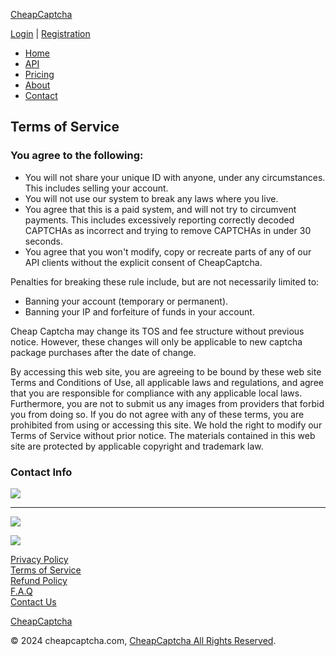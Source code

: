 [CheapCaptcha](https://cheapcaptcha.com/)

[Login](https://cheapcaptcha.com/login) | [Registration](https://cheapcaptcha.com/register)

* [Home](https://cheapcaptcha.com/ "Home")
* [API](https://cheapcaptcha.com/api "API")
* [Pricing](https://cheapcaptcha.com/pricing "Pricing")
* [About](https://cheapcaptcha.com/about "About")
* [Contact](https://cheapcaptcha.com/contact "Contact")

Terms of Service
----------------

### You agree to the following:

* You will not share your unique ID with anyone, under any circumstances. This includes selling your account.
* You will not use our system to break any laws where you live.
* You agree that this is a paid system, and will not try to circumvent payments. This includes excessively reporting correctly decoded CAPTCHAs as incorrect and trying to remove CAPTCHAs in under 30 seconds.
* You agree that you won't modify, copy or recreate parts of any of our API clients without the explicit consent of CheapCaptcha.

Penalties for breaking these rule include, but are not necessarily limited to:

* Banning your account (temporary or permanent).
* Banning your IP and forfeiture of funds in your account.

Cheap Captcha may change its TOS and fee structure without previous notice. However, these changes will only be applicable to new captcha package purchases after the date of change.

By accessing this web site, you are agreeing to be bound by these web site Terms and Conditions of Use, all applicable laws and regulations, and agree that you are responsible for compliance with any applicable local laws. Furthermore, you are not to submit us any images from providers that forbid you from doing so. If you do not agree with any of these terms, you are prohibited from using or accessing this site. We hold the right to modify our Terms of Service without prior notice. The materials contained in this web site are protected by applicable copyright and trademark law.

### Contact Info

![](//cheapcaptcha.com/static/img/contact-info-ccc.png) 

* * *

![](//cheapcaptcha.com/static/img/info-ccc.png)

![](//cheapcaptcha.com/static/img/logos/cc_avangate_all_463x47_transp.gif)

[Privacy Policy](https://cheapcaptcha.com/privacy-policy)  
[Terms of Service](https://cheapcaptcha.com/terms)  
[Refund Policy](https://cheapcaptcha.com/refund-policy)  
[F.A.Q](https://cheapcaptcha.com/faq)  
[Contact Us](https://cheapcaptcha.com/contact)

[CheapCaptcha](https://cheapcaptcha.com/)

© 2024 cheapcaptcha.com, [CheapCaptcha All Rights Reserved](https://cheapcaptcha.com/).

[](https://cheapcaptcha.com/cheapcaptcha.com)